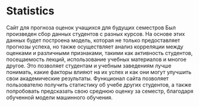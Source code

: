 # Statistics
Сайт для прогноза оценок учащихся для будущих семестров
Был произведен сбор данных студентов с разных курсов. На основе этих данных будет построена модель, которая не только предоставляет прогнозы успеха, но также осуществляет анализ корреляции между оценками и различными признаками, такими как активность студентов, посещаемость лекций, использование учебных материалов и многое другое.
Это позволяет студентам и учебным заведениям лучше понимать, какие факторы влияют на их успех и как они могут улучшить свои академические результаты.
Функционал сайта позволяет пользователю получить статистику об учебе других студентов, а также попробовать предсказать свою среднюю оценку за семестр, благодаря обученной модели машинного обучения.
